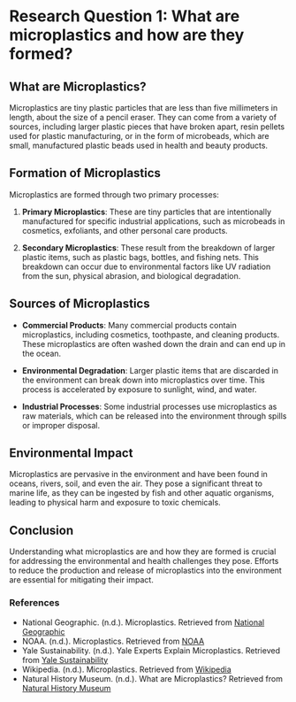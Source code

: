 # Research Question 1: What are microplastics and how are they formed?

## What are Microplastics?

Microplastics are tiny plastic particles that are less than five millimeters in length, about the size of a pencil eraser. They can come from a variety of sources, including larger plastic pieces that have broken apart, resin pellets used for plastic manufacturing, or in the form of microbeads, which are small, manufactured plastic beads used in health and beauty products.

## Formation of Microplastics

Microplastics are formed through two primary processes:

1. **Primary Microplastics**: These are tiny particles that are intentionally manufactured for specific industrial applications, such as microbeads in cosmetics, exfoliants, and other personal care products.

2. **Secondary Microplastics**: These result from the breakdown of larger plastic items, such as plastic bags, bottles, and fishing nets. This breakdown can occur due to environmental factors like UV radiation from the sun, physical abrasion, and biological degradation.

## Sources of Microplastics

- **Commercial Products**: Many commercial products contain microplastics, including cosmetics, toothpaste, and cleaning products. These microplastics are often washed down the drain and can end up in the ocean.

- **Environmental Degradation**: Larger plastic items that are discarded in the environment can break down into microplastics over time. This process is accelerated by exposure to sunlight, wind, and water.

- **Industrial Processes**: Some industrial processes use microplastics as raw materials, which can be released into the environment through spills or improper disposal.

## Environmental Impact

Microplastics are pervasive in the environment and have been found in oceans, rivers, soil, and even the air. They pose a significant threat to marine life, as they can be ingested by fish and other aquatic organisms, leading to physical harm and exposure to toxic chemicals.

## Conclusion

Understanding what microplastics are and how they are formed is crucial for addressing the environmental and health challenges they pose. Efforts to reduce the production and release of microplastics into the environment are essential for mitigating their impact.

### References

- National Geographic. (n.d.). Microplastics. Retrieved from [National Geographic](https://www.nationalgeographic.org/encyclopedia/microplastics/)
- NOAA. (n.d.). Microplastics. Retrieved from [NOAA](https://oceanservice.noaa.gov/facts/microplastics.html)
- Yale Sustainability. (n.d.). Yale Experts Explain Microplastics. Retrieved from [Yale Sustainability](https://sustainability.yale.edu/explainers/yale-experts-explain-microplastics)
- Wikipedia. (n.d.). Microplastics. Retrieved from [Wikipedia](https://en.wikipedia.org/wiki/Microplastics)
- Natural History Museum. (n.d.). What are Microplastics? Retrieved from [Natural History Museum](https://www.nhm.ac.uk/discover/what-are-microplastics.html)